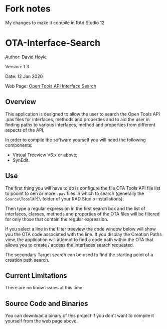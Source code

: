 # Fork notes
My changes to make it compile in RAd Studio 12

# OTA-Interface-Search

Author:   David Hoyle

Version:  1.3

Date:     12 Jan 2020

Web Page: [Open Tools API Interface Search](https://www.davidghoyle.co.uk/WordPress/?page_id=1481)

## Overview

This application is designed to allow the user to search the Open Tools API .pas files for interfaces, methods and properties and to aid the user in finding paths to various interfaces, method and properties from different aspects of the API.

In order to compile the software yourself you will need the following components:

* Virtual Treeview V6.x or above;
* SynEdit.

## Use

The first thing you will have to do is configure the file OTA Tools API file list to pooint to oen or more `.pas` files in which to search (generally the `Source\TooslAPI\` folder of your RAD Studio installations).

Then type a regular expression in the first search box and the list of interfaces, classes, methods and properties of the OTA files will be filtered for only those that contain the regular expression.

If you select a line in the filter treeview the code window below will show you the OTA code associated with the line. If you display the Creation Paths view, the application will attempt to find a code path within the OTA that allows you to create / access the interfaces search requested.

The secondary Target search can be used to find the starting point of a creation path search.

## Current Limitations

There are no know issues at this time.

## Source Code and Binaries

You can download a binary of this project if you don't want to compile it yourself from the web page above.
